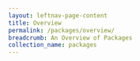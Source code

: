 ```yaml
---
layout: leftnav-page-content
title: Overview
permalink: /packages/overview/
breadcrumb: An Overview of Packages
collection_name: packages
---
```

